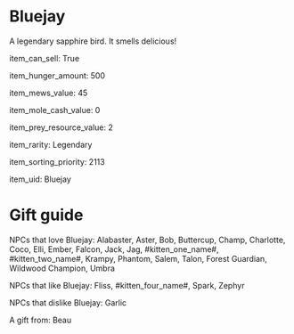 # Bluejay

A legendary sapphire bird. It smells delicious!

item_can_sell: True

item_hunger_amount: 500

item_mews_value: 45

item_mole_cash_value: 0

item_prey_resource_value: 2

item_rarity: Legendary

item_sorting_priority: 2113

item_uid: Bluejay

# Gift guide

NPCs that love Bluejay: Alabaster, Aster, Bob, Buttercup, Champ, Charlotte, Coco, Elli, Ember, Falcon, Jack, Jag, #kitten_one_name#, #kitten_two_name#, Krampy, Phantom, Salem, Talon, Forest Guardian, Wildwood Champion, Umbra

NPCs that like Bluejay: Fliss, #kitten_four_name#, Spark, Zephyr

NPCs that dislike Bluejay: Garlic

A gift from: Beau